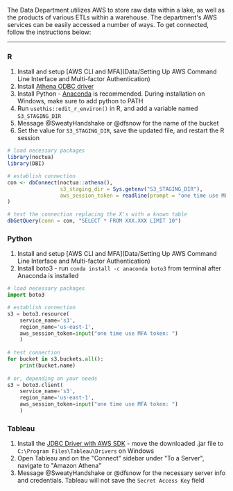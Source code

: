 The Data Department utilizes AWS to store raw data within a lake, as well as the products of various ETLs within a warehouse. The department's AWS services can be easily accessed a number of ways. To get connected, follow the instructions below:

***

### R

1. Install and setup [AWS CLI and MFA](Data/Setting Up AWS Command Line Interface and Multi-factor Authentication)
2. Install [Athena ODBC driver](https://docs.aws.amazon.com/athena/latest/ug/connect-with-odbc.html)
3. Install Python - [Anaconda](https://www.anaconda.com/products/individual) is recommended. During installation on Windows, make sure to add python to PATH
4. Run `usethis::edit_r_environ()` in R, and add a variable named `S3_STAGING_DIR`
5. Message @SweatyHandshake or @dfsnow for the name of the bucket
6. Set the value for `S3_STAGING_DIR`, save the updated file, and restart the R session

```r
# load necessary packages
library(noctua)
library(DBI)

# establish connection
con <- dbConnect(noctua::athena(),
                 s3_staging_dir = Sys.getenv("S3_STAGING_DIR"),
                 aws_session_token = readline(prompt = "one time use MFA token: ")
)

# test the connection replacing the X's with a known table
dbGetQuery(conn = con, "SELECT * FROM XXX.XXX LIMIT 10")
```

### Python

1. Install and setup [AWS CLI and MFA](Data/Setting Up AWS Command Line Interface and Multi-factor Authentication)
2. Install boto3 - run `conda install -c anaconda boto3` from terminal after Anaconda is installed

```python
# load necessary packages
import boto3

# establish connection
s3 = boto3.resource(
    service_name='s3',
    region_name='us-east-1',
    aws_session_token=input("one time use MFA token: ")
    )
  
# test connection
for bucket in s3.buckets.all():
    print(bucket.name)
    
# or, depending on your needs
s3 = boto3.client(
    service_name='s3',
    region_name='us-east-1',
    aws_session_token=input("one time use MFA token: ")
    )
```

### Tableau

1. Install the [JDBC Driver with AWS SDK](https://docs.aws.amazon.com/athena/latest/ug/connect-with-jdbc.html) - move the downloaded .jar file to `C:\Program Files\Tableau\Drivers` on Windows
2. Open Tableau and on the "Connect" sidebar under "To a Server", navigate to "Amazon Athena"
3. Message @SweatyHandshake or @dfsnow for the necessary server info and credentials. Tableau will not save the `Secret Access Key` field
